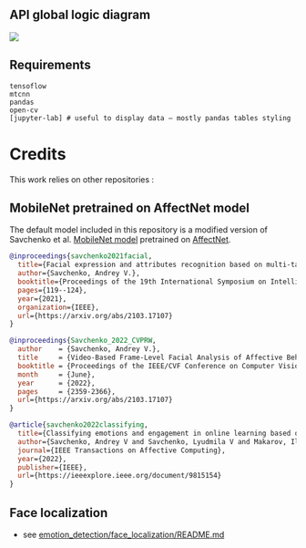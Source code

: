 ## API global logic diagram
![](attachements/API%20genereal%20structure%20—%20ENGLISH.drawio.png)

## Requirements
```
tensoflow
mtcnn
pandas
open-cv
[jupyter-lab] # useful to display data — mostly pandas tables styling
```


# Credits
This work relies on other repositories :
## MobileNet pretrained on AffectNet model
The default model included in this repository is a modified version of Savchenko et al. [MobileNet model](https://github.com/HSE-asavchenko/face-emotion-recognition/blob/main/models/affectnet_emotions/mobilenet_7.h5) pretrained on [AffectNet](http://mohammadmahoor.com/affectnet/).

```BibTex
@inproceedings{savchenko2021facial,
  title={Facial expression and attributes recognition based on multi-task learning of lightweight neural networks},
  author={Savchenko, Andrey V.},
  booktitle={Proceedings of the 19th International Symposium on Intelligent Systems and Informatics (SISY)},
  pages={119--124},
  year={2021},
  organization={IEEE},
  url={https://arxiv.org/abs/2103.17107}
}
```

```BibTex
@inproceedings{Savchenko_2022_CVPRW,
  author    = {Savchenko, Andrey V.},
  title     = {Video-Based Frame-Level Facial Analysis of Affective Behavior on Mobile Devices Using EfficientNets},
  booktitle = {Proceedings of the IEEE/CVF Conference on Computer Vision and Pattern Recognition (CVPR) Workshops},
  month     = {June},
  year      = {2022},
  pages     = {2359-2366},
  url={https://arxiv.org/abs/2103.17107}
}
```

```BibTex
@article{savchenko2022classifying,
  title={Classifying emotions and engagement in online learning based on a single facial expression recognition neural network},
  author={Savchenko, Andrey V and Savchenko, Lyudmila V and Makarov, Ilya},
  journal={IEEE Transactions on Affective Computing},
  year={2022},
  publisher={IEEE},
  url={https://ieeexplore.ieee.org/document/9815154}
}
```

## Face localization
- see [emotion_detection/face_localization/README.md](emotion_detection/face_localization/README.md)

